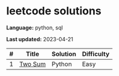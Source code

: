 # leetcode solutions

**Language:** python, sql

**Last updated:** 2023-04-21

| #   | Title | Solution | Difficulty |
|-----| ----- |----------| ---------- |
| 1  | [Two Sum](https://leetcode.com/problems/two-sum/) | Python   | Easy |